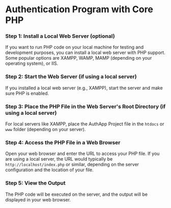 # Authentication Program with Core PHP

### Step 1: Install a Local Web Server (optional)

If you want to run PHP code on your local machine for testing and development purposes, you can install a local web server with PHP support. Some popular options are XAMPP, WAMP, MAMP (depending on your operating system), or IIS.

### Step 2: Start the Web Server (if using a local server)

If you installed a local web server (e.g., XAMPP), start the server and make sure PHP is enabled.

### Step 3: Place the PHP File in the Web Server's Root Directory (if using a local server)

For local servers like XAMPP, place the AuthApp Project file in the `htdocs` or `www` folder (depending on your server).

### Step 4: Access the PHP File in a Web Browser

Open your web browser and enter the URL to access your PHP file. If you are using a local server, the URL would typically be `http://localhost/index.php` or similar, depending on the server configuration and the location of your file.

### Step 5: View the Output

The PHP code will be executed on the server, and the output will be displayed in your web browser.



